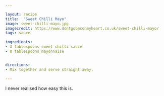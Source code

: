 ```yaml
---

layout: recipe
title:  "Sweet Chilli Mayo"
image: sweet-chilli-mayo.jpg
imagecredit: https://www.dontgobaconmyheart.co.uk/sweet-chilli-mayo/
tags: sauce

ingredients:
- 3 tablespoons sweet chilli sauce
- 8 tablespoons mayonnaise


directions:
- Mix together and serve straight away.

---
```


I never realised how easy this is. 
